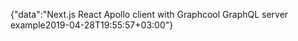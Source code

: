 {"data":"Next.js React Apollo client with Graphcool GraphQL server example2019-04-28T19:55:57+03:00"}
